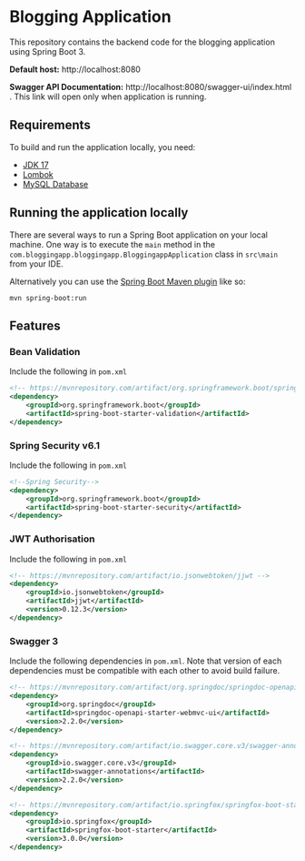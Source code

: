 # Blogging Application
This repository contains the backend code for the blogging application using Spring Boot 3.

**Default host:** http://localhost:8080

**Swagger API Documentation:**  http://localhost:8080/swagger-ui/index.html . This link will open only when application is running.

## Requirements
To build and run the application locally, you need:
- [JDK 17](https://www.oracle.com/java/technologies/downloads/#java17)
- [Lombok](https://projectlombok.org/download)
- [MySQL Database](https://dev.mysql.com/downloads/installer/)

## Running the application locally
There are several ways to run a Spring Boot application on your local machine. One way is to execute the `main` method in the `com.bloggingapp.bloggingapp.BloggingappApplication` class in `src\main` from your IDE.

Alternatively you can use the [Spring Boot Maven plugin](https://docs.spring.io/spring-boot/docs/current/reference/html/build-tool-plugins-maven-plugin.html) like so:

```shell
mvn spring-boot:run
```
## Features
### Bean Validation

Include the following in `pom.xml`
```xml
<!-- https://mvnrepository.com/artifact/org.springframework.boot/spring-boot-starter-validation -->
<dependency>
	<groupId>org.springframework.boot</groupId>
	<artifactId>spring-boot-starter-validation</artifactId>
</dependency>
```
### Spring Security v6.1

Include the following in `pom.xml`
```xml
<!--Spring Security-->
<dependency>
	<groupId>org.springframework.boot</groupId>
	<artifactId>spring-boot-starter-security</artifactId>
</dependency>
```
### JWT Authorisation

Include the following in `pom.xml`
```xml
<!-- https://mvnrepository.com/artifact/io.jsonwebtoken/jjwt -->
<dependency>
	<groupId>io.jsonwebtoken</groupId>
	<artifactId>jjwt</artifactId>
	<version>0.12.3</version>
</dependency>
```
### Swagger 3

Include the following dependencies in `pom.xml`. Note that version of each dependencies must be compatible with each other to avoid build failure.
```xml
<!-- https://mvnrepository.com/artifact/org.springdoc/springdoc-openapi-starter-webmvc-ui -->
<dependency>
	<groupId>org.springdoc</groupId>
	<artifactId>springdoc-openapi-starter-webmvc-ui</artifactId>
	<version>2.2.0</version>
</dependency>

<!-- https://mvnrepository.com/artifact/io.swagger.core.v3/swagger-annotations -->
<dependency>
	<groupId>io.swagger.core.v3</groupId>
	<artifactId>swagger-annotations</artifactId>
	<version>2.2.0</version>
</dependency>

<!-- https://mvnrepository.com/artifact/io.springfox/springfox-boot-starter -->
<dependency>
	<groupId>io.springfox</groupId>
	<artifactId>springfox-boot-starter</artifactId>
	<version>3.0.0</version>
</dependency>
```